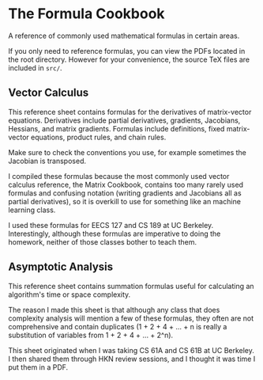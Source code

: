 # The Formula Cookbook

A reference of commonly used mathematical formulas in certain areas.

If you only need to reference formulas, you can view the PDFs located in the root directory. However for your convenience, the source TeX files are included in `src/`.

## Vector Calculus

This reference sheet contains formulas for the derivatives of matrix-vector equations. Derivatives include partial derivatives, gradients, Jacobians, Hessians, and matrix gradients. Formulas include definitions, fixed matrix-vector equations, product rules, and chain rules.

Make sure to check the conventions you use, for example sometimes the Jacobian is transposed.

I compiled these formulas because the most commonly used vector calculus reference, the Matrix Cookbook, contains too many rarely used formulas and confusing notation (writing gradients and Jacobians all as partial derivatives), so it is overkill to use for something like an machine learning class.

I used these formulas for EECS 127 and CS 189 at UC Berkeley. Interestingly, although these formulas are imperative to doing the homework, neither of those classes bother to teach them.

## Asymptotic Analysis

This reference sheet contains summation formulas useful for calculating an algorithm's time or space complexity.

The reason I made this sheet is that although any class that does complexity analysis will mention a few of these formulas, they often are not comprehensive and contain duplicates (1 + 2 + 4 + ... + n is really a substitution of variables from 1 + 2 + 4 + ... + 2^n).

This sheet originated when I was taking CS 61A and CS 61B at UC Berkeley. I then shared them through HKN review sessions, and I thought it was time I put them in a PDF.

